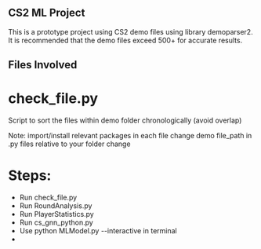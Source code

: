 ## CS2 ML Project 
This is a prototype project using CS2 demo files using library demoparser2. 
It is recommended that the demo files exceed 500+ for accurate results.

## Files Involved
# check_file.py
Script to sort the files within demo folder chronologically (avoid overlap)

Note: 
import/install relevant packages in each file
change demo file_path in .py files relative to your folder
change 

# Steps:
- Run check_file.py 
- Run RoundAnalysis.py
- Run PlayerStatistics.py
- Run cs_gnn_python.py 
- Use python MLModel.py --interactive in terminal
- 
